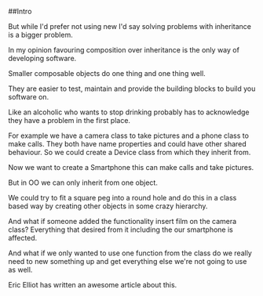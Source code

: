 ##Intro 

But while I'd prefer not using new I'd say solving problems with inheritance is a bigger problem.

In my opinion favouring composition over inheritance is the only way of developing software.

Smaller composable objects do one thing and one thing well.
 
They are easier to test, maintain and provide the building blocks to build you software on.   

Like an alcoholic who wants to stop drinking probably has to acknowledge they have a problem in the first place.  

For example we have a camera class to take pictures and a phone class to make calls. They both have name properties and could have other shared behaviour. So we could create a Device class from which they inherit from.

Now we want to create a Smartphone this can make calls and take pictures.  

But in OO we can only inherit from one object.

We could try to fit a square peg into a round hole and do this in a class based way by creating other objects in some crazy hierarchy.

And what if someone added the functionality insert film on the camera class? Everything that desired from it including the our smartphone is affected.

And what if we only wanted to use one function from the class do we really need to new something up and get everything else we're not going to use as well.

Eric Elliot has written an awesome article about this.